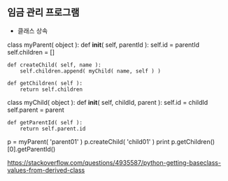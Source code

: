 ## 임금 관리 프로그램


+ 클래스 상속

class myParent( object ):
    def __init__( self, parentId ):
        self.id = parentId
        self.children = []

    def createChild( self, name ):
        self.children.append( myChild( name, self ) )

    def getChildren( self ):
        return self.children
class myChild( object ):
    def __init__( self, childId, parent ):
        self.id = childId
        self.parent = parent

    def getParentId( self ):
        return self.parent.id

p = myParent( 'parent01' )
p.createChild( 'child01' )
print p.getChildren()[0].getParentId()

<https://stackoverflow.com/questions/4935587/python-getting-baseclass-values-from-derived-class>
